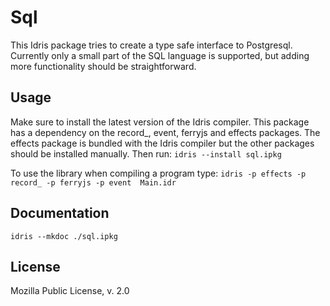 Sql
============================

This Idris package tries to create a type safe interface to Postgresql. Currently only a small part of the SQL language is supported, but adding more functionality should be straightforward.

Usage
-----------------------------
Make sure to install the latest version of the Idris compiler. This package has a dependency on the record\_, event, ferryjs and effects packages. The effects package is bundled with the Idris compiler but the other packages should be installed manually. Then run:
```idris --install sql.ipkg```

To use the library when compiling a program type:
```idris -p effects -p record_ -p ferryjs -p event  Main.idr```

Documentation
----------------------------
```idris --mkdoc ./sql.ipkg```

License
----------------------------
Mozilla Public License, v. 2.0
